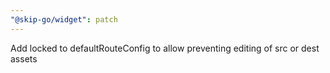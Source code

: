 ```yaml
---
"@skip-go/widget": patch
---
```


Add locked to defaultRouteConfig to allow preventing editing of src or dest assets
